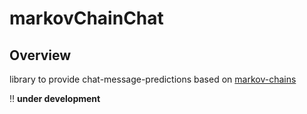 # markovChainChat

## Overview

library to provide chat-message-predictions based on [markov-chains](https://en.wikipedia.org/wiki/Markov_chain)

:bangbang: **under development**
